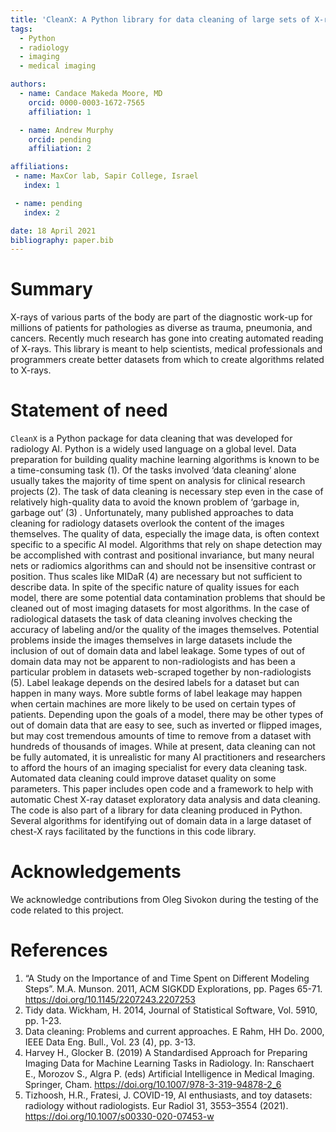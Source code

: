 ```yaml
---
title: 'CleanX: A Python library for data cleaning of large sets of X-rays'
tags:
  - Python
  - radiology
  - imaging
  - medical imaging

authors:
  - name: Candace Makeda Moore, MD
    orcid: 0000-0003-1672-7565
    affiliation: 1

  - name: Andrew Murphy
    orcid: pending
    affiliation: 2    

affiliations:
 - name: MaxCor lab, Sapir College, Israel
   index: 1

 - name: pending
   index: 2   

date: 18 April 2021
bibliography: paper.bib
---
```


# Summary


X-rays of various parts of the body are part of the diagnostic work-up for millions of patients for pathologies as diverse as trauma, pneumonia, and cancers. Recently much research has gone into creating automated reading of X-rays. This library is meant to help scientists, medical professionals and programmers create better datasets from which to create algorithms related to X-rays.


# Statement of need

`CleanX` is a Python package for data cleaning that was developed for radiology AI. Python is a widely used language on a global level.
Data preparation for building quality machine learning algorithms is known to be a time-consuming task (1). Of the tasks involved ‘data cleaning’ alone usually takes the majority of time spent on analysis for clinical research projects (2). The task of data cleaning is necessary step even in the case of relatively high-quality data to avoid the known problem of ‘garbage in, garbage out’ (3) . Unfortunately, many published approaches to data cleaning for radiology datasets overlook the content of the images themselves. The quality of data, especially the image data, is often context specific to a specific AI model. Algorithms that rely on shape detection may be accomplished with contrast and positional invariance, but many neural nets or radiomics algorithms can and should not be insensitive contrast or position. Thus scales like MIDaR (4) are necessary but not sufficient to describe data. In spite of the specific nature of quality issues for each model, there are some potential data contamination problems that should be cleaned out of most imaging datasets for most algorithms.  In the case of radiological datasets the task of data cleaning involves checking the accuracy of labeling and/or the quality of the images themselves. Potential problems inside the images themselves in large datasets include the inclusion of out of domain data and label leakage. Some types of out of domain data may not be apparent to non-radiologists and has been a particular problem in datasets web-scraped together by non-radiologists (5).  Label leakage depends on the desired labels for a dataset but can happen in many ways. 
More subtle forms of label leakage may happen when certain machines are more likely to be used on certain types of patients.  Depending upon the goals of a model, there may be other types of out of domain data that are easy to see, such as inverted or flipped images, but may cost tremendous amounts of time to remove from a dataset with hundreds of thousands of images. While at present, data cleaning can not be fully automated, it is unrealistic for many AI practitioners and researchers to afford the hours of an imaging specialist for every data cleaning task. Automated data cleaning could improve dataset quality on some parameters. This paper includes open code and a framework to help with automatic Chest X-ray dataset exploratory data analysis and data cleaning. The code is also part of a library for data cleaning produced in Python. Several algorithms for identifying out of domain data in a large dataset of chest-X rays facilitated by the functions in this code library. 

# Acknowledgements

We acknowledge contributions from Oleg Sivokon during the testing of the code related to this project.

# References

1. “A Study on the Importance of and Time Spent on Different Modeling Steps”. M.A. Munson. 2011, ACM SIGKDD Explorations, pp. Pages 65-71. https://doi.org/10.1145/2207243.2207253
2. Tidy data. Wickham, H. 2014, Journal of Statistical Software, Vol. 5910, pp. 1-23.
3. Data cleaning: Problems and current approaches. E Rahm, HH Do. 2000, IEEE Data Eng. Bull., Vol. 23 (4), pp. 3-13.
4. Harvey H., Glocker B. (2019) A Standardised Approach for Preparing Imaging Data for Machine Learning Tasks in Radiology. In: Ranschaert E., Morozov S., Algra P. (eds) Artificial Intelligence in Medical Imaging. Springer, Cham. https://doi.org/10.1007/978-3-319-94878-2_6
5. Tizhoosh, H.R., Fratesi, J. COVID-19, AI enthusiasts, and toy datasets: radiology without radiologists. Eur Radiol 31, 3553–3554 (2021). https://doi.org/10.1007/s00330-020-07453-w


